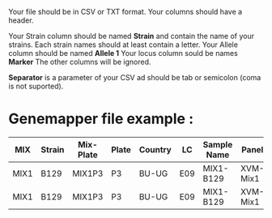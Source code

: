 Your file should be in CSV or TXT format. Your columns should have a header. 

Your Strain column should be named **Strain** and contain the name of your strains. Each strain names should at least contain a letter.
Your Allele column should be named **Allele 1**
Your locus column sould be names **Marker**
The other columns will be ignored.

**Separator** is a parameter of your CSV ad should be tab or semicolon (coma is not suported).

# Genemapper file example :

| MIX	| Strain	| Mix-Plate |	Plate |	Country |	LC	| Sample Name |	Panel |	Marker |	Dye |	Allele 1 |	Allele 2 |	Allele 3 |
|-----|---------|-----------|-------|---------|-----|-------------|-------|--------|------|----------|-----------|-----------|
| MIX1 |	B129 |	MIX1P3 |	P3 |	BU-UG |	E09 |	MIX1-B129	| XVM-Mix1	| XCM002	| Y	| 247 |	NA | NA |
| MIX1 |	B129 |	MIX1P3 |	P3 |	BU-UG |	E09	| MIX1-B129 |	XVM-Mix1	| XCM022	| B | 235 | NA	|	NA |

